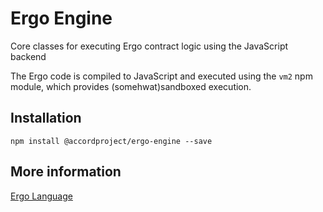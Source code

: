 # Ergo Engine

Core classes for executing Ergo contract logic using the JavaScript backend

The Ergo code is compiled to JavaScript and executed using the `vm2` npm module, which provides (somehwat)sandboxed execution.

## Installation

```
npm install @accordproject/ergo-engine --save
```

## More information

[Ergo Language](https://ergo.accordproject.org)

